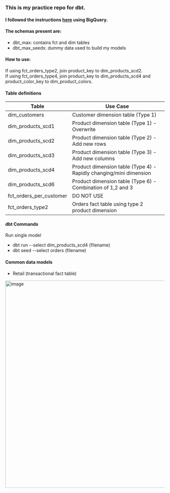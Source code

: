 ### This is my practice repo for dbt.

#### I followed the instructions [here](https://docs.getdbt.com/tutorial/setting-up) using BigQuery.

#### The schemas present are:
- dbt_max: contains fct and dim tables
- dbt_max_seeds: dummy data used to build my models

#### How to use:
If using fct_orders_type2, join product_key to dim_products_scd2.  
If using fct_orders_type4, join product_key to dim_products_scd4 and product_color_key to dim_product_colors.

#### Table definitions
| Table | Use Case |
| - | - |
| dim_customers | Customer dimension table (Type 1) |
| dim_products_scd1 | Product dimension table (Type 1) - Overwrite |
| dim_products_scd2 | Product dimension table (Type 2) - Add new rows |
| dim_products_scd3 | Product dimension table (Type 3) - Add new columns |
| dim_products_scd4 | Product dimension table (Type 4) - Rapidly changing/mini dimension |
| dim_products_scd6 | Product dimension table (Type 6) - Combination of 1,2 and 3 |
| fct_orders_per_customer | DO NOT USE |
| fct_orders_type2 | Orders fact table using type 2 product dimension |

#### dbt Commands
Run single model
- dbt run --select dim_products_scd4 (filename)
- dbt seed --select orders (filename)

#### Common data models
- Retail (transactional fact table)
<img width="655" alt="image" src="https://user-images.githubusercontent.com/77996369/198893291-7a495d06-50d7-4209-b2cd-e02093c19977.png">
